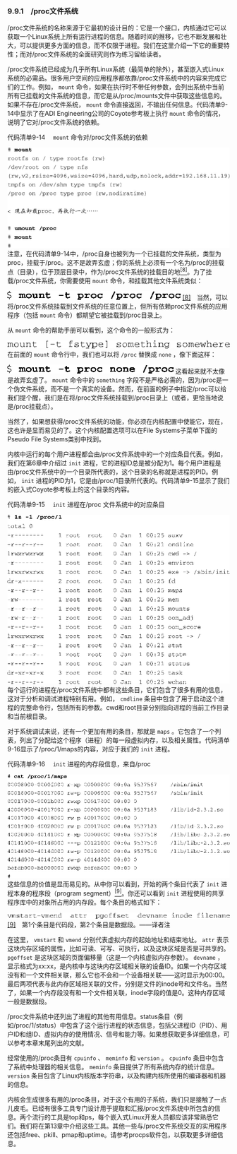 ### 9.9.1　/proc文件系统

/proc文件系统的名称来源于它最初的设计目的：它是一个接口，内核通过它可以获取一个Linux系统上所有运行进程的信息。随着时间的推移，它也不断发展和壮大，可以提供更多方面的信息，而不仅限于进程。我们在这里介绍一下它的重要特性；而对/proc文件系统的全面研究则作为练习留给读者。

/proc文件系统已经成为几乎所有Linux系统（最简单的除外），甚至嵌入式Linux系统的必需品。很多用户空间的应用程序都依靠/proc文件系统中的内容来完成它们的工作。例如， `mount` 命令，如果在执行时不带任何参数，会列出系统中当前所有已挂载的文件系统的信息，而它是从/proc/mounts文件中获取这些信息的。如果不存在/proc文件系统， `mount` 命令直接返回，不输出任何信息。代码清单9-14中显示了在ADI Engineering公司的Coyote参考板上执行 `mount` 命令的情况，说明了它对/proc文件系统的依赖。

代码清单9-14　 `mount` 命令对/proc文件系统的依赖



![221.jpg](../images/221.jpg)
注意，在代码清单9-14中，/proc自身也被列为一个已挂载的文件系统，类型为proc，挂载于/proc。这不是故弄玄虚；你的系统上必须有一个名为/proc的挂载点（目录），位于顶层目录中，作为/proc文件系统的挂载目的地<a class="my_markdown" href="['#anchor098']"><sup class="my_markdown">[8]</sup></a>。为了挂载/proc文件系统，你需要使用 `mount` 命令，和挂载其他文件系统类似：



![222.png](../images/222.png)
<a class="my_markdown" href="['#ac098']">[8]</a>　当然，可以将/proc文件系统挂载到文件系统的任意位置上，但所有依赖proc文件系统的应用程序（包括 `mount` 命令）都期望它被挂载到/proc目录上。

从 `mount` 命令的帮助手册可以看到，这个命令的一般形式为：



![223.png](../images/223.png)
在前面的 `mount` 命令行中，我们也可以将 `/proc` 替换成 `none` ，像下面这样：



![224.png](../images/224.png)
这看起来就不太像是故弄玄虚了。 `mount` 命令中的 `something` 字段不是严格必需的，因为/proc是一个伪文件系统，而不是一个真实的设备。然而，在前面的例子中指定/proc可以给我们提个醒，我们是在将/proc文件系统挂载到/proc目录上（或者，更恰当地说是/proc挂载点）。

当然了，如果想获得/proc文件系统的功能，你必须在内核配置中使能它，现在，这也许是显而易见的了。这个内核配置选项可以在File Systems子菜单下面的Pseudo File Systems类别中找到。

内核中运行的每个用户进程都会由/proc文件系统中的一个对应条目代表。例如，我们在第6章中介绍过 `init` 进程，它的进程ID总是被分配为1。每个用户进程是由/proc文件系统中的一个目录所代表的，这个目录的名称就是进程的PID。例如， `init` 进程的PID为1，它是由/proc/1目录所代表的。代码清单9-15显示了我们的嵌入式Coyote参考板上的这个目录的内容。

代码清单9-15　 `init` 进程在/proc 文件系统中的对应条目



![225.png](../images/225.png)
每个运行的进程在/proc文件系统中都有这些条目，它们包含了很多有用的信息，这对于分析和调试进程特别有用。例如， `cmdline` 条目中包含了用于启动这个进程的完整命令行，包括所有的参数。cwd和root目录分别指向进程的当前工作目录和当前根目录。

对于系统调试来说，还有一个更加有用的条目，那就是 `maps` 。它包含了一个列表，列出了分配给这个程序（进程）的每一段虚拟内存，以及相关属性。代码清单9-16显示了/proc/1/maps的内容，对应于我们的 `init` 进程。

代码清单9-16　 `init` 进程的内存段信息，来自/proc



![226.png](../images/226.png)
这些信息的价值是显而易见的。从中你可以看到，开始的两个条目代表了 `init` 进程本身的程序段（program segment）<a class="my_markdown" href="['#anchor099']"><sup class="my_markdown">[9]</sup></a>。你还可以看到 `init` 进程使用的共享程序库中的对象所占用的内存段。每个条目的格式如下：



![227.png](../images/227.png)
<a class="my_markdown" href="['#ac099']">[9]</a>　第1个条目是代码段，第2个条目是数据段。——译者注

在这里， `vmstart` 和 `vmend` 分别代表虚拟内存的起始地址和结束地址。 `attr` 表示这块内存区域的属性，比如可读、可写、可执行，以及这块区域是否是可共享的。 `pgoffset` 是这块区域的页面偏移量（这是一个内核虚拟内存参数）。 `devname` ，显示格式为xx:xx，是内核中与这块内存区域相关联的设备ID。如果一个内存区域没有和一个文件相关联，那么它也不会和一个设备相关联——这时显示为00:00。最后两项代表与此内存区域相关联的文件，分别是文件的inode号和文件名。当然了，如果一个内存段没有和一个文件相关联，inode字段的值是0。这种内存区域一般是数据段。

/proc文件系统中还列出了进程的其他有用信息。status条目（例如/proc/1/status）中包含了这个运行进程的状态信息，包括父进程ID（PID）、用户ID和组ID、虚拟内存的使用情况、信号和能力等。如果想获取更多详细信息，可以参考本章末尾列出的文献。

经常使用的/proc条目有 `cpuinfo` 、 `meminfo` 和 `version` 。 `cpuinfo` 条目中包含了系统中处理器的相关信息。 `meminfo` 条目提供了所有系统内存的统计信息。 `version` 条目包含了Linux内核版本字符串，以及构建内核所使用的编译器和机器的信息。

内核会生成很多有用的/proc条目，对于这个有用的子系统，我们只是接触了一点儿皮毛。已经有很多工具专门设计用于提取和汇报/proc文件系统中所包含的信息。两个流行的工具是top和ps，每个嵌入式Linux开发人员都应该非常熟悉它们。我们将在第13章中介绍这些工具。其他一些与/proc文件系统交互的实用程序还包括free、pkill、pmap和uptime。请参考procps软件包，以获取更多详细信息。

